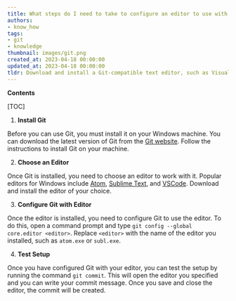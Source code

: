 ```yaml
---
title: What steps do I need to take to configure an editor to use with git on a windows system?
authors:
- know_how
tags:
- git
- knowledge
thumbnail: images/git.png
created_at: 2023-04-18 00:00:00
updated_at: 2023-04-18 00:00:00
tldr: Download and install a Git-compatible text editor, such as Visual Studio Code, Atom, or Sublime Text.
---
```


**Contents**

[TOC]

1. **Install Git**

Before you can use Git, you must install it on your Windows machine. You can download the latest version of Git from the [Git website](https://git-scm.com/downloads). Follow the instructions to install Git on your machine.

2. **Choose an Editor**

Once Git is installed, you need to choose an editor to work with it. Popular editors for Windows include [Atom](https://atom.io/), [Sublime Text](https://www.sublimetext.com/), and [VSCode](https://code.visualstudio.com/). Download and install the editor of your choice.

3. **Configure Git with Editor**

Once the editor is installed, you need to configure Git to use the editor. To do this, open a command prompt and type `git config --global core.editor <editor>`. Replace `<editor>` with the name of the editor you installed, such as `atom.exe` or `subl.exe`.

4. **Test Setup**

Once you have configured Git with your editor, you can test the setup by running the command `git commit`. This will open the editor you specified and you can write your commit message. Once you save and close the editor, the commit will be created.
